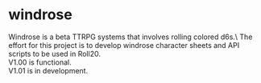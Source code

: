 # windrose
Windrose is a beta TTRPG systems that involves rolling colored d6s.\ The effort for this project is to develop windrose character sheets and API scripts to be used in Roll20.
\
V1.00 is functional.\
V1.01 is in development.
